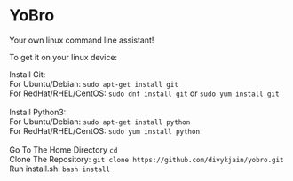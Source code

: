# YoBro

Your own linux command line assistant!


To get it on your linux device:

Install Git: <br />
For Ubuntu/Debian: `sudo apt-get install git`<br />
	For RedHat/RHEL/CentOS: `sudo dnf install git` or `sudo yum install git` <br /> <br />
Install Python3: <br />
	For Ubuntu/Debian: `sudo apt-get install python` <br />
	For RedHat/RHEL/CentOS: `sudo yum install python` <br /> <br />
Go To The Home Directory `cd`<br />
Clone The Repository: `git clone https://github.com/divykjain/yobro.git`<br />
Run install.sh: `bash install`
